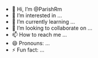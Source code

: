 - 👋 Hi, I’m @ParishRm
- 👀 I’m interested in ...
- 🌱 I’m currently learning ...
- 💞️ I’m looking to collaborate on ...
- 📫 How to reach me ...
- 😄 Pronouns: ...
- ⚡ Fun fact: ...

<!---
ParishRm/ParishRm is a ✨ special ✨ repository because its `README.md` (this file) appears on your GitHub profile.
You can click the Preview link to take a look at your changes.
--->
